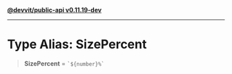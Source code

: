 [**@devvit/public-api v0.11.19-dev**](../../../../../../README.md)

---

# Type Alias: SizePercent

> **SizePercent** = `` `${number}%` ``
